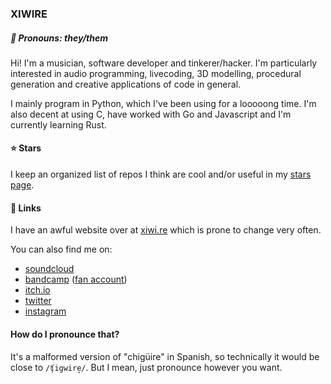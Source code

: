 ### XIWIRE

##### 💬 Pronouns: they/them

Hi! I'm a musician, software developer and tinkerer/hacker. I'm particularly interested in audio programming, livecoding, 3D modelling, procedural generation and creative applications of code in general.

I mainly program in Python, which I've been using for a looooong time. I'm also decent at using C, have worked with Go and Javascript and I'm currently learning Rust.

#### ⭐ Stars

I keep an organized list of repos I think are cool and/or useful in my [stars page](https://github.com/xiwire?tab=stars).

#### 🔗 Links

I have an awful website over at [xiwi.re](https://xiwi.re) which is prone to change very often.

You can also find me on:
- [soundcloud](https://soundcloud.com/xiwire)
- [bandcamp](https://xiwire.bandcamp.com) ([fan account](https://bandcamp.com/xiwire))
- [itch.io](https://xiwire.itch.io/)
- [twitter](https://twitter.com/xiwire_)
- [instagram](https://instagram.com/xiwire_)

#### How do I pronounce that?
It's a malformed version of "chigüire" in Spanish, so technically it would be close to `/ʧigwire̞/`. But I mean, just pronounce however you want.
